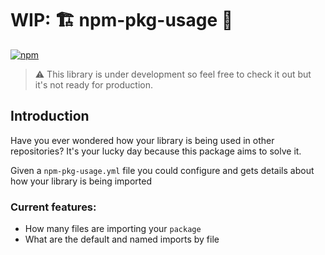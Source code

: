 # WIP: 🏗️ npm-pkg-usage 🚧

[![npm](https://img.shields.io/npm/v/npm-pkg-usage.svg)](https://www.npmjs.com/package/npm-pkg-usage)

> ⚠️ This library is under development so feel free to check it out but it's not ready for production.

## Introduction

Have you ever wondered how your library is being used in other repositories? It's your lucky day because this package aims to solve it.

Given a `npm-pkg-usage.yml` file you could configure and gets details about how your library is being imported

### Current features:

- How many files are importing your `package`
- What are the default and named imports by file
